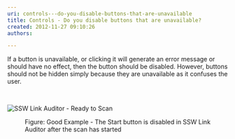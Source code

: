 ```yaml
---
uri: controls---do-you-disable-buttons-that-are-unavailable
title: Controls - Do you disable buttons that are unavailable?
created: 2012-11-27 09:10:26
authors:

---
```





<span class='intro'> If a button is unavailable, or clicking it will generate an error message or should have no effect, then the button should be disabled. However, buttons should not be hidden simply because they are unavailable as it confuses the user. </span>

​<dl class="goodImage"><dt><img alt="SSW Link Auditor - Ready to Scan" src="http&#58;//www.ssw.com.au/ssw/Standards/Rules/Images/ReadytoScan.gif" /></dt>
<dd>Figure&#58; Good Example - The Start button is disabled in SSW Link Auditor after the scan has started</dd></dl>



